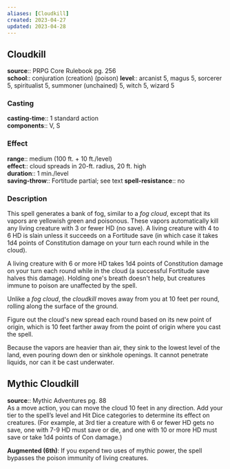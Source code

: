 ```yaml
---
aliases: [Cloudkill]
created: 2023-04-27
updated: 2023-04-28
---
```


## Cloudkill

**source**:: PRPG Core Rulebook pg. 256  
**school**:: conjuration (creation) (poison)
**level**:: arcanist 5, magus 5, sorcerer 5, spiritualist 5, summoner (unchained) 5, witch 5, wizard 5

### Casting

**casting-time**:: 1 standard action  
**components**:: V, S

### Effect

**range**:: medium (100 ft. + 10 ft./level)  
**effect**:: cloud spreads in 20-ft. radius, 20 ft. high  
**duration**:: 1 min./level  
**saving-throw**:: Fortitude partial; see text
**spell-resistance**:: no

### Description

This spell generates a bank of fog, similar to a *fog cloud*, except that its vapors are yellowish green and poisonous. These vapors automatically kill any living creature with 3 or fewer HD (no save). A living creature with 4 to 6 HD is slain unless it succeeds on a Fortitude save (in which case it takes 1d4 points of Constitution damage on your turn each round while in the cloud).  
  
A living creature with 6 or more HD takes 1d4 points of Constitution damage on your turn each round while in the cloud (a successful Fortitude save halves this damage). Holding one's breath doesn't help, but creatures immune to poison are unaffected by the spell.  
  
Unlike a *fog cloud*, the *cloudkill* moves away from you at 10 feet per round, rolling along the surface of the ground.  
  
Figure out the cloud's new spread each round based on its new point of origin, which is 10 feet farther away from the point of origin where you cast the spell.  
  
Because the vapors are heavier than air, they sink to the lowest level of the land, even pouring down den or sinkhole openings. It cannot penetrate liquids, nor can it be cast underwater.

## Mythic Cloudkill

**source**:: Mythic Adventures pg. 88  
As a move action, you can move the cloud 10 feet in any direction. Add your tier to the spell’s level and Hit Dice categories to determine its effect on creatures. (For example, at 3rd tier a creature with 6 or fewer HD gets no save, one with 7-9 HD must save or die, and one with 10 or more HD must save or take 1d4 points of Con damage.)  
  
**Augmented (6th)**: If you expend two uses of mythic power, the spell bypasses the poison immunity of living creatures.
